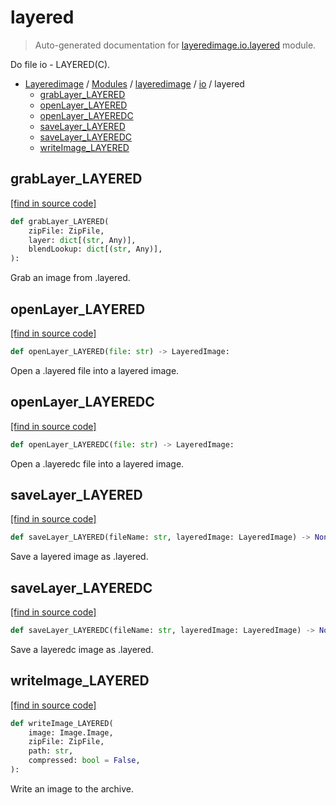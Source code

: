 # layered

> Auto-generated documentation for [layeredimage.io.layered](../../../layeredimage/io/layered.py) module.

Do file io - LAYERED(C).

- [Layeredimage](../../README.md#layeredimage-index) / [Modules](../../README.md#layeredimage-modules) / [layeredimage](../index.md#layeredimage) / [io](index.md#io) / layered
    - [grabLayer_LAYERED](#grablayer_layered)
    - [openLayer_LAYERED](#openlayer_layered)
    - [openLayer_LAYEREDC](#openlayer_layeredc)
    - [saveLayer_LAYERED](#savelayer_layered)
    - [saveLayer_LAYEREDC](#savelayer_layeredc)
    - [writeImage_LAYERED](#writeimage_layered)

## grabLayer_LAYERED

[[find in source code]](../../../layeredimage/io/layered.py#L83)

```python
def grabLayer_LAYERED(
    zipFile: ZipFile,
    layer: dict[(str, Any)],
    blendLookup: dict[(str, Any)],
):
```

Grab an image from .layered.

## openLayer_LAYERED

[[find in source code]](../../../layeredimage/io/layered.py#L21)

```python
def openLayer_LAYERED(file: str) -> LayeredImage:
```

Open a .layered file into a layered image.

## openLayer_LAYEREDC

[[find in source code]](../../../layeredimage/io/layered.py#L133)

```python
def openLayer_LAYEREDC(file: str) -> LayeredImage:
```

Open a .layeredc file into a layered image.

## saveLayer_LAYERED

[[find in source code]](../../../layeredimage/io/layered.py#L98)

```python
def saveLayer_LAYERED(fileName: str, layeredImage: LayeredImage) -> None:
```

Save a layered image as .layered.

## saveLayer_LAYEREDC

[[find in source code]](../../../layeredimage/io/layered.py#L138)

```python
def saveLayer_LAYEREDC(fileName: str, layeredImage: LayeredImage) -> None:
```

Save a layeredc image as .layered.

## writeImage_LAYERED

[[find in source code]](../../../layeredimage/io/layered.py#L121)

```python
def writeImage_LAYERED(
    image: Image.Image,
    zipFile: ZipFile,
    path: str,
    compressed: bool = False,
):
```

Write an image to the archive.
